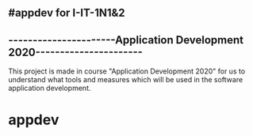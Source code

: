  #appdev for I-IT-1N1&2
----------------------------------------------------------------------- 
----------------------Application Development 2020---------------------- 
------------------------------------------------------------------------ 
This project is made in course "Application Development 2020" for us to 
understand what tools and measures which  will be used in the  software 
application development. 
# appdev
